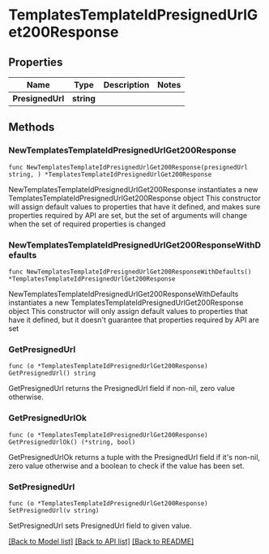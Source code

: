 # TemplatesTemplateIdPresignedUrlGet200Response

## Properties

Name | Type | Description | Notes
------------ | ------------- | ------------- | -------------
**PresignedUrl** | **string** |  | 

## Methods

### NewTemplatesTemplateIdPresignedUrlGet200Response

`func NewTemplatesTemplateIdPresignedUrlGet200Response(presignedUrl string, ) *TemplatesTemplateIdPresignedUrlGet200Response`

NewTemplatesTemplateIdPresignedUrlGet200Response instantiates a new TemplatesTemplateIdPresignedUrlGet200Response object
This constructor will assign default values to properties that have it defined,
and makes sure properties required by API are set, but the set of arguments
will change when the set of required properties is changed

### NewTemplatesTemplateIdPresignedUrlGet200ResponseWithDefaults

`func NewTemplatesTemplateIdPresignedUrlGet200ResponseWithDefaults() *TemplatesTemplateIdPresignedUrlGet200Response`

NewTemplatesTemplateIdPresignedUrlGet200ResponseWithDefaults instantiates a new TemplatesTemplateIdPresignedUrlGet200Response object
This constructor will only assign default values to properties that have it defined,
but it doesn't guarantee that properties required by API are set

### GetPresignedUrl

`func (o *TemplatesTemplateIdPresignedUrlGet200Response) GetPresignedUrl() string`

GetPresignedUrl returns the PresignedUrl field if non-nil, zero value otherwise.

### GetPresignedUrlOk

`func (o *TemplatesTemplateIdPresignedUrlGet200Response) GetPresignedUrlOk() (*string, bool)`

GetPresignedUrlOk returns a tuple with the PresignedUrl field if it's non-nil, zero value otherwise
and a boolean to check if the value has been set.

### SetPresignedUrl

`func (o *TemplatesTemplateIdPresignedUrlGet200Response) SetPresignedUrl(v string)`

SetPresignedUrl sets PresignedUrl field to given value.



[[Back to Model list]](../README.md#documentation-for-models) [[Back to API list]](../README.md#documentation-for-api-endpoints) [[Back to README]](../README.md)


